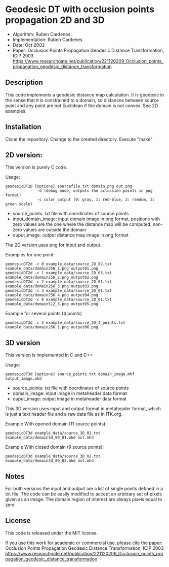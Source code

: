 
# Geodesic DT with occlusion points propagation 2D and 3D 

- Algorithm: Ruben Cardenes
- Implementation: Ruben Cardenes
- Date: Oct 2002
- Paper: Occlusion Points Propagation Geodesic Distance Transformation, ICIP 2003
  https://www.researchgate.net/publication/221120209_Occlusion_points_propagation_geodesic_distance_transformation

## Description
This code implements a geodesic distance map calculation. It is geodesic in the sense that it is constrained to a domain, so distances between source point and any point are not Euclidean if the domain is not convex. See 2D examples.     

## Installation
Clone the repository. 
Change to the created directory.
Execute "make" 

## 2D version:
This version is purely C code. 

Usage:
```
geodesicDT2D [options] sourcefile.txt domain.png out.png
              -d (debug mode, outputs the oclussion points in png format)
              -c color output (0: gray, 1: red-blue, 2: random, 3: green scale)
```
- source_points: txt file with coordinates of source points 
- input_domain_image: input domain image in png format, positions with zero values are the one where the distance map will be computed, non-zero values are outside the domain  
- ouput_image: output distance map image in png format 

The 2D version uses png for input and output. 

Examples for one point:
```
geodesicDT2d -c 0 example_data/source_2D_02.txt example_data/domain256_1.png output01.png
geodesicDT2d -c 1 example_data/source_2D_03.txt example_data/domain256_2.png output02.png
geodesicDT2d -c 2 example_data/source_2D_01.txt example_data/domain256_3.png output03.png
geodesicDT2d -c 3 example_data/source_2D_01.txt example_data/domain256_4.png output04.png
geodesicDT2d -c 0 example_data/source_2D_01.txt example_data/domain512_3.png output05.png
```

Example for several points (4 points)
```
geodesicDT2d -c 2 example_data/source_2D_4_points.txt example_data/domain256_1.png output06.png
```

## 3D version 
This version is implemented in C and C++ 

Usage:
```
geodesicDT3d [options] source_points.txt domain_image.mhf output_image.mhd
```

- source_points: txt file with coordinates of source points
- domain_image: input image in metaheader data format 
- ouput_image: output image in metaheader data format

This 3D version uses input and output format in metaheader format, which is just a text header file and a raw data file as in ITK.org. 

Example With opened domain (11 source points):
```
geodesicDT3d example_data/source_3D_01.txt example_data/domain3d_80_01.mhd out.mhd
```

Example With closed domain (9 source points):
```
geodesicDT3d example_data/source_3D_02.txt example_data/domain3d_80_02.mhd out.mhd
```

## Notes
For both versions the input and output are a list of single points defined in a txt file. The code can be easily modified to accept an arbitrary set of pixels given as an image. 
The domain region of interest are always pixels equal to zero

## License
This code is released under the MIT license. 

If you use this work for academic or commercial use, please cite the paper: 
  Occlusion Points Propagation Geodesic Distance Transformation, ICIP 2003
  https://www.researchgate.net/publication/221120209_Occlusion_points_propagation_geodesic_distance_transformation



